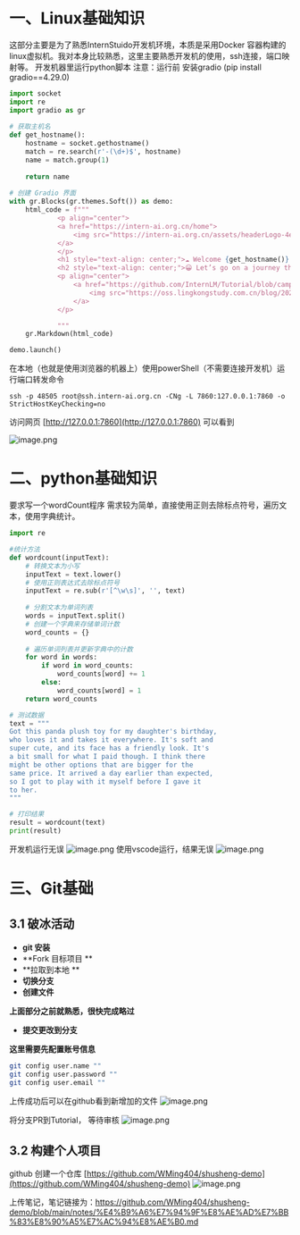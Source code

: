 # 一、Linux基础知识
这部分主要是为了熟悉InternStuido开发机环境，本质是采用Docker 容器构建的linux虚拟机。我对本身比较熟悉，这里主要熟悉开发机的使用，ssh连接，端口映射等。
开发机器里运行python脚本
注意：运行前 安装gradio (pip install gradio==4.29.0)
```python
import socket
import re
import gradio as gr
 
# 获取主机名
def get_hostname():
    hostname = socket.gethostname()
    match = re.search(r'-(\d+)$', hostname)
    name = match.group(1)
    
    return name
 
# 创建 Gradio 界面
with gr.Blocks(gr.themes.Soft()) as demo:
    html_code = f"""
            <p align="center">
            <a href="https://intern-ai.org.cn/home">
                <img src="https://intern-ai.org.cn/assets/headerLogo-4ea34f23.svg" alt="Logo" width="20%" style="border-radius: 5px;">
            </a>
            </p>
            <h1 style="text-align: center;">☁️ Welcome {get_hostname()} user, welcome to the ShuSheng LLM Practical Camp Course!</h1>
            <h2 style="text-align: center;">😀 Let’s go on a journey through ShuSheng Island together.</h2>
            <p align="center">
                <a href="https://github.com/InternLM/Tutorial/blob/camp3">
                    <img src="https://oss.lingkongstudy.com.cn/blog/202406301604074.jpg" alt="Logo" width="20%" style="border-radius: 5px;">
                </a>
            </p>

            """
    gr.Markdown(html_code)

demo.launch()
```

在本地（也就是使用浏览器的机器上）使用powerShell（不需要连接开发机）运行端口转发命令
```shell
ssh -p 48505 root@ssh.intern-ai.org.cn -CNg -L 7860:127.0.0.1:7860 -o StrictHostKeyChecking=no
```

访问网页  [http://127.0.0.1:7860](http://127.0.0.1:7860) 可以看到

![image.png](https://cdn.nlark.com/yuque/0/2024/png/25427778/1720600695854-068bd405-3a6d-49d3-b2de-6e83a847f26f.png#averageHue=%23ecf2f8&clientId=u1baac856-e803-4&from=paste&height=897&id=uea631c92&originHeight=1345&originWidth=2110&originalType=binary&ratio=1.5&rotation=0&showTitle=false&size=593452&status=done&style=none&taskId=ufb6ce727-b361-4f9e-817a-51c35a9306a&title=&width=1406.6666666666667)

# 二、python基础知识
要求写一个wordCount程序
需求较为简单，直接使用正则去除标点符号，遍历文本，使用字典统计。
```python
import re

#统计方法
def wordcount(inputText):
    # 转换文本为小写
    inputText = text.lower()
    # 使用正则表达式去除标点符号
    inputText = re.sub(r'[^\w\s]', '', text)
    
    # 分割文本为单词列表
    words = inputText.split()
    # 创建一个字典来存储单词计数
    word_counts = {}
    
    # 遍历单词列表并更新字典中的计数
    for word in words:
        if word in word_counts:
            word_counts[word] += 1
        else:
            word_counts[word] = 1
    return word_counts

# 测试数据
text = """
Got this panda plush toy for my daughter's birthday,
who loves it and takes it everywhere. It's soft and
super cute, and its face has a friendly look. It's
a bit small for what I paid though. I think there
might be other options that are bigger for the
same price. It arrived a day earlier than expected,
so I got to play with it myself before I gave it
to her.
"""

# 打印结果
result = wordcount(text)
print(result)
```
开发机运行无误
![image.png](https://cdn.nlark.com/yuque/0/2024/png/25427778/1721010622402-27300364-b3ed-4faf-903e-7a3ac9adb45d.png#averageHue=%23fbf9f7&clientId=u44ef13df-0f5b-4&from=paste&height=126&id=u6c4aaa2c&originHeight=189&originWidth=1338&originalType=binary&ratio=1.5&rotation=0&showTitle=false&size=41375&status=done&style=none&taskId=ua5252041-f678-432b-b069-a8523129b10&title=&width=892)
使用vscode运行，结果无误
![image.png](https://cdn.nlark.com/yuque/0/2024/png/25427778/1721010997027-35822402-7b88-46dc-aec6-113e21a46d0b.png#averageHue=%231e1e1e&clientId=u44ef13df-0f5b-4&from=paste&height=761&id=ude015db8&originHeight=1141&originWidth=2128&originalType=binary&ratio=1.5&rotation=0&showTitle=false&size=177567&status=done&style=none&taskId=u7f96891b-97eb-48ca-803a-13c7f202e1a&title=&width=1418.6666666666667)
# 三、Git基础
## 3.1 破冰活动

- **git 安装**
- **Fork 目标项目 **
- **拉取到本地 **
- **切换分支**
- **创建文件**

**上面部分之前就熟悉，很快完成略过**

- **提交更改到分支**

**这里需要先配置账号信息**
```bash
git config user.name ""
git config user.password ""
git config user.email ""

```
上传成功后可以在github看到新增加的文件
![image.png](https://cdn.nlark.com/yuque/0/2024/png/25427778/1721017777608-07d40666-df21-4529-b3c3-3cb12c4eb177.png#averageHue=%23d1ad7d&clientId=u44ef13df-0f5b-4&from=paste&height=581&id=u5ce4a9db&originHeight=871&originWidth=2380&originalType=binary&ratio=1.5&rotation=0&showTitle=false&size=214356&status=done&style=none&taskId=u889f2f26-5721-4986-934f-877a2c42d8a&title=&width=1586.6666666666667)

将分支PR到Tutorial，  等待审核
![image.png](https://cdn.nlark.com/yuque/0/2024/png/25427778/1721018782175-d4a0f9f1-a4ec-4c96-b33c-ff327841b115.png#averageHue=%23c5b182&clientId=u44ef13df-0f5b-4&from=paste&height=831&id=ka3TL&originHeight=1246&originWidth=1722&originalType=binary&ratio=1.5&rotation=0&showTitle=false&size=221965&status=done&style=none&taskId=u5f5641cb-89bd-4b6e-8dc4-28a2c2fc1df&title=&width=1148)

## 3.2 构建个人项目
github 创建一个仓库 [https://github.com/WMing404/shusheng-demo](https://github.com/WMing404/shusheng-demo)
![image.png](https://cdn.nlark.com/yuque/0/2024/png/25427778/1721019897733-0fbc17d9-2ed7-402d-8b2f-2ecdf52de00c.png#averageHue=%23ccab80&clientId=u44ef13df-0f5b-4&from=paste&height=745&id=u44fa5275&originHeight=1117&originWidth=2193&originalType=binary&ratio=1.5&rotation=0&showTitle=false&size=214125&status=done&style=none&taskId=ub0002faf-5cfa-41f5-8278-217062d18e9&title=&width=1462)

上传笔记，笔记链接为：https://github.com/WMing404/shusheng-demo/blob/main/notes/%E4%B9%A6%E7%94%9F%E8%AE%AD%E7%BB%83%E8%90%A5%E7%AC%94%E8%AE%B0.md


